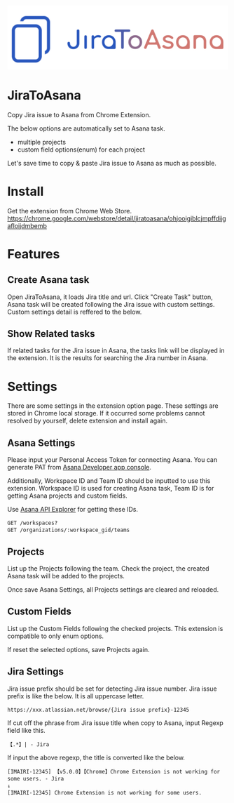 <div align="center">
  <img src="images/logo.png" width="600">
</div>

# JiraToAsana

Copy Jira issue to Asana from Chrome Extension.

The below options are automatically set to Asana task.

- multiple projects
- custom field options(enum) for each project

Let's save time to copy & paste Jira issue to Asana as much as possible.

# Install

Get the extension from Chrome Web Store.
https://chrome.google.com/webstore/detail/jiratoasana/ohjooigiblcjmpffdijgafloijdmbemb


# Features

## Create Asana task

Open JiraToAsana, it loads Jira title and url. Click "Create Task" button, Asana task will be created following the Jira issue with custom settings. Custom settings detail is reffered to the below.

## Show Related tasks

If related tasks for the Jira issue in Asana, the tasks link will be displayed in the extension. It is the results for searching the Jira number in Asana.


# Settings

There are some settings in the extension option page. These settings are stored in Chrome local storage. If it occurred some problems cannot resolved by yourself, delete extension and install again.

## Asana Settings

Please input your Personal Access Token for connecting Asana. You can generate PAT from [Asana Developer app console](https://app.asana.com/0/my-apps).

Additionally, Workspace ID and Team ID should be inputted to use this extension. Workspace ID is used for creating Asana task, Team ID is for getting Asana projects and custom fields.

Use [Asana API Explorer](https://developers.asana.com/explorer) for getting these IDs.

```
GET /workspaces?
GET /organizations/:workspace_gid/teams
```

## Projects

List up the Projects following the team. Check the project, the created Asana task will be added to the projects.

Once save Asana Settings, all Projects settings are cleared and reloaded.

## Custom Fields

List up the Custom Fields following the checked projects. This extension is compatible to only enum options.

If reset the selected options, save Projects again.

## Jira Settings

Jira issue prefix should be set for detecting Jira issue number. Jira issue prefix is like the below. It is all uppercase letter.

```
https://xxx.atlassian.net/browse/{Jira issue prefix}-12345
```

If cut off the phrase from Jira issue title when copy to Asana, input Regexp field like this.

```
【.*】| - Jira
```

If input the above regexp, the title is converted like the below.

```
[IMAIRI-12345] 【v5.0.0】【Chrome】Chrome Extension is not working for some users. - Jira
↓
[IMAIRI-12345] Chrome Extension is not working for some users.
```
